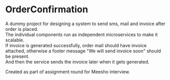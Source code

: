 # OrderConfirmation

A dummy project for designing a system to send sms, mail and invoice after order is placed.  
The individual components run as independent microservices to make it scalable.  
If invoice is generated successfully, order mail should have invoice attached, otherwise a footer message "We will send invoice soon" should be present.  
And then the service sends the invoice later when it gets generated.

Created as part of assignment round for Meesho interview.
